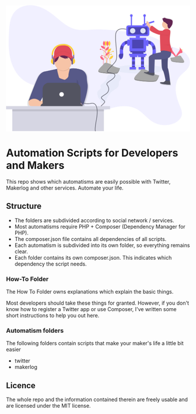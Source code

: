 ![Automation Scripts](logo-from-undraw--thank-you.svg)

Automation Scripts for Developers and Makers
======

This repo shows which automatisms are easily possible with Twitter, 
Makerlog and other services. Automate your life.

Structure
------

- The folders are subdivided according to social network / services.
- Most automatisms require PHP + Composer (Dependency Manager for PHP).
- The composer.json file contains all dependencies of all scripts.
- Each automatism is subdivided into its own folder, so everything remains clear.
- Each folder contains its own composer.json. This indicates which dependency the script needs.

### How-To Folder

The How To Folder owns explanations which explain the basic things.

Most developers should take these things for granted. 
However, if you don't know how to register a Twitter app or use Composer, 
I've written some short instructions to help you out here.

### Automatism folders

The following folders contain scripts that make your maker's life a little bit easier

- twitter
- makerlog


Licence
------

The whole repo and the information contained therein are freely usable 
and are licensed under the MIT license.